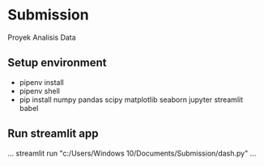 # Submission
Proyek Analisis Data

## Setup environment
- pipenv install
- pipenv shell
- pip install numpy pandas scipy matplotlib seaborn jupyter streamlit babel 

## Run streamlit app
...
streamlit run "c:/Users/Windows 10/Documents/Submission/dash.py"
...
